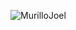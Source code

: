 <p><img align="left" src="https://github-readme-stats.vercel.app/api/top-langs?username=MurilloJoel&show_icons=true&locale=en&layout=compact" alt="MurilloJoel" /></p>
